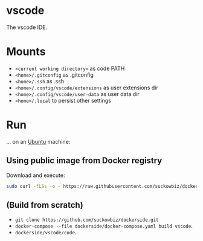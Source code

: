 # vscode
The vscode IDE.

# Mounts
- `<current working directory>` as code PATH
- `<home>/.gitconfig` as .gitconfig
- `<home>/.ssh` as .ssh
- `<home>/.config/vscode/extensions` as user extensions dir
- `<home>/.config/vscode/user-data` as user data dir
- `<home>/.local` to persist other settings

# Run
...  on an [Ubuntu](http://www.ubuntu.com/download/desktop) machine:

## Using public image from Docker registry
Download and execute:
 
```bash
sudo curl -fLSs -o - https://raw.githubusercontent.com/suckowbiz/dockerside/master/vscode/code > /usr/bin/code && sudo chmod +x /usr/bin/code
```

## (Build from scratch) 
- `git clone https://github.com/suckowbiz/dockerside.git`
- `docker-compose --file dockerside/docker-compose.yaml build vscode`.
- `dockerside/vscode/code`.
